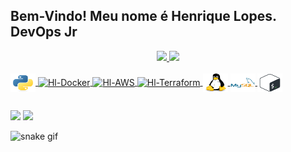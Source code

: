 
## Bem-Vindo! Meu nome é Henrique Lopes. DevOps Jr
<div align="center">
  <a href="https://github.com/ohenriquelopes">
  <img height="180em" src="https://github-readme-stats.vercel.app/api?username=ohenriquelopes&show_icons=true&theme=radical&hide=contribs,prs"/>
  <img height="180em" src="https://github-readme-stats.vercel.app/api/top-langs/?username=ohenriquelopes&layout=compact&langs_count=7&theme=radical"/>
</div>
<div style="display: inline_block"><br>
  <img align="center" alt="Hl-Python" height="30" width="40" src="https://raw.githubusercontent.com/devicons/devicon/master/icons/python/python-original.svg">
  <img align="center" alt="Hl-Docker" height="30" width="40" src="https://cdn.jsdelivr.net/gh/devicons/devicon/icons/docker/docker-original.svg" />
  <img align="center" alt="Hl-AWS" height="30" width="40" src="https://cdn.jsdelivr.net/gh/devicons/devicon/icons/amazonwebservices/amazonwebservices-original.svg" />
  <img align="center" alt="Hl-Terraform" height="30" width="40" src="https://cdn.jsdelivr.net/gh/devicons/devicon/icons/terraform/terraform-original.svg" />
  <img align="center" alt="Hl-Linux" height="30" width="40" src="https://raw.githubusercontent.com/devicons/devicon/master/icons/linux/linux-original.svg"/>
  <img align="center" alt="Hl-MySql" height="30" width="40" src="https://raw.githubusercontent.com/devicons/devicon/master/icons/mysql/mysql-original-wordmark.svg">
  <img align="center" alt="Hl-Bash" height="30" width="40" src="https://raw.githubusercontent.com/devicons/devicon/master/icons/bash/bash-original.svg">
  
</div>
  
  ##
 
<div> 
  <a href = "mailto:hlopessantos52@gmail.com"><img src="https://img.shields.io/badge/-Gmail-%23333?style=for-the-badge&logo=gmail&logoColor=white" target="_blank"></a>
  <a href="https://www.linkedin.com/in/henrique-lopes430/" target="_blank"><img src="https://img.shields.io/badge/-LinkedIn-%230077B5?style=for-the-badge&logo=linkedin&logoColor=white" target="_blank"></a> 
 
 ![snake gif](https://github.com/ohenriquelopes/ohenriquelopes/blob/output/github-contribution-grid-snake.svg)
 
</div>

